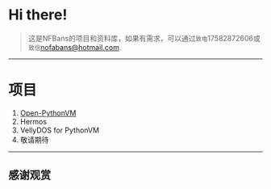 # Hi there!
> 这是NFBans的项目和资料库，如果有需求，可以通过`致电`17582872606或`致信`nofabans@hotmail.com.

---

# 项目
1. [Open-PythonVM](/nofabans.github.io/docs/Open-PythonVM)
2. Hermos
3. VellyDOS for PythonVM
4. 敬请期待

---

## 感谢观赏

